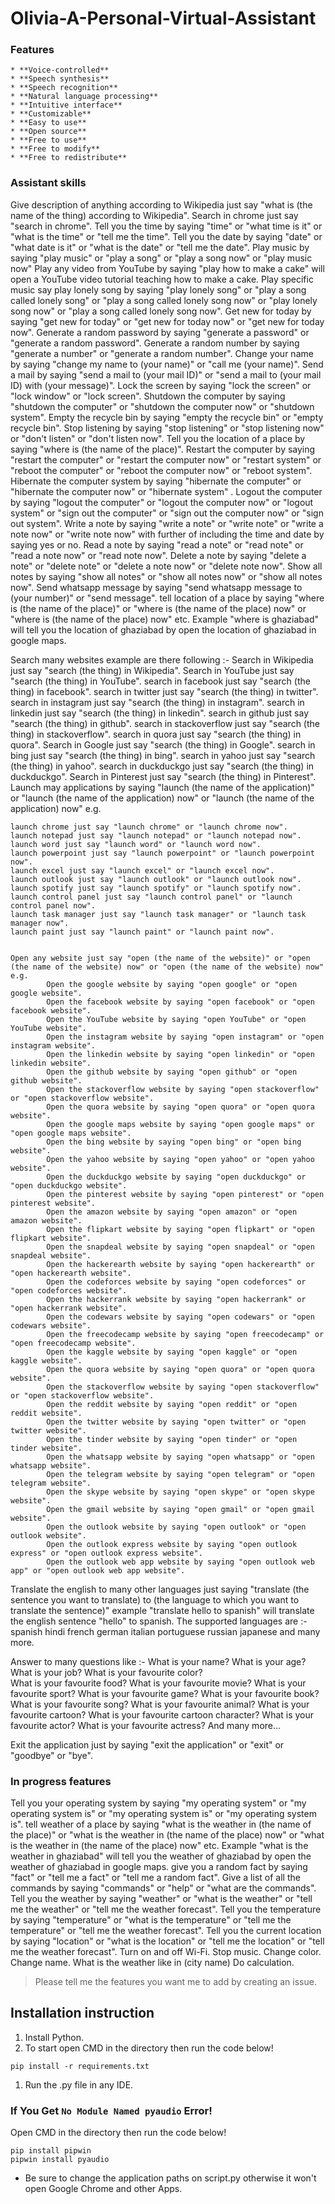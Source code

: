 # Olivia-A-Personal-Virtual-Assistant

### Features


    * **Voice-controlled**
    * **Speech synthesis**
    * **Speech recognition**
    * **Natural language processing**
    * **Intuitive interface**
    * **Customizable**
    * **Easy to use**
    * **Open source**
    * **Free to use**
    * **Free to modify**
    * **Free to redistribute** 
### Assistant skills 

Give description of anything according to Wikipedia just say "what is (the name of the thing) according to Wikipedia".
Search in chrome just say "search in chrome".
Tell you the time by saying "time" or "what time is it" or "what is the time" or "tell me the time".
Tell you the date by saying "date" or "what date is it" or "what is the date" or "tell me the date".
Play music by saying "play music" or "play a song" or "play a song now" or "play music now" 
Play any video from YouTube by saying "play how to make a cake" will open a YouTube video tutorial teaching how to make a cake.
Play specific music say play lonely song by saying "play lonely song" or "play a song called lonely song" or "play a song called lonely song now" or "play lonely song now" or "play a song called lonely song now".
Get new for today by saying "get new for today" or "get new for today now" or "get new for today now".
Generate a random password by saying "generate a password" or "generate a random password".
Generate a random number by saying "generate a number" or "generate a random number".
Change your name by saying "change my name to (your name)" or "call me (your name)".
Send a mail by saying "send a mail to (your mail ID)" or "send a mail to (your mail ID) with (your message)".
Lock the screen by saying "lock the screen" or "lock window" or "lock screen".
Shutdown the computer by saying "shutdown the computer" or "shutdown the computer now" or "shutdown system".
Empty the recycle bin by saying "empty the recycle bin" or "empty recycle bin".
Stop listening by saying "stop listening" or "stop listening now" or "don't listen" or "don't listen now".
Tell you the location of a place by saying "where is (the name of the place)".
Restart the computer by saying "restart the computer" or "restart the computer now" or "restart system" or "reboot the computer" or "reboot the computer now" or "reboot system".
Hibernate the computer system by saying "hibernate the computer" or "hibernate the computer now" or "hibernate system" .
Logout the computer by saying "logout the computer" or "logout the computer now" or "logout system" or "sign out the computer" or "sign out the computer now" or "sign out system".
Write a note by saying "write a note" or "write note" or "write a note now" or "write note now" with further of including the time and date by saying yes or no.
Read a note by saying "read a note" or "read note" or "read a note now" or "read note now".
Delete a note by saying "delete a note" or "delete note" or "delete a note now" or "delete note now".
Show all notes by saying "show all notes" or "show all notes now" or "show all notes now".
Send whatsapp message by saying "send whatsapp message to (your number)" or "send message".
tell location of a place by saying "where is (the name of the place)" or "where is (the name of the place) now" or "where is (the name of the place) now" etc. Example "where is ghaziabad" will tell you the location of ghaziabad by open the location of ghaziabad in google maps.


Search many websites example are there following :-
    Search in Wikipedia just say "search (the thing) in Wikipedia".
    Search in YouTube just say "search (the thing) in YouTube".
    search in facebook just say "search (the thing) in facebook".
    search in twitter just say "search (the thing) in twitter".
    search in instagram just say "search (the thing) in instagram".
    search in linkedin just say "search (the thing) in linkedin".
    search in github just say "search (the thing) in github".
    search in stackoverflow just say "search (the thing) in stackoverflow".
    search in quora just say "search (the thing) in quora".
    Search in Google just say "search (the thing) in Google".
    search in bing just say "search (the thing) in bing".
    search in yahoo just say "search (the thing) in yahoo".
    search in duckduckgo just say "search (the thing) in duckduckgo".
    Search in Pinterest just say "search (the thing) in Pinterest".
Launch may applications by saying "launch (the name of the application)" or "launch (the name of the application) now" or "launch (the name of the application) now" e.g. 

    launch chrome just say "launch chrome" or "launch chrome now".
    launch notepad just say "launch notepad" or "launch notepad now".
    launch word just say "launch word" or "launch word now".
    launch powerpoint just say "launch powerpoint" or "launch powerpoint now".
    launch excel just say "launch excel" or "launch excel now".
    launch outlook just say "launch outlook" or "launch outlook now".
    launch spotify just say "launch spotify" or "launch spotify now".
    launch control panel just say "launch control panel" or "launch control panel now".
    launch task manager just say "launch task manager" or "launch task manager now".
    launch paint just say "launch paint" or "launch paint now".
    

    Open any website just say "open (the name of the website)" or "open (the name of the website) now" or "open (the name of the website) now" e.g.
            Open the google website by saying "open google" or "open google website".
            Open the facebook website by saying "open facebook" or "open facebook website".
            Open the YouTube website by saying "open YouTube" or "open YouTube website".
            Open the instagram website by saying "open instagram" or "open instagram website".
            Open the linkedin website by saying "open linkedin" or "open linkedin website".
            Open the github website by saying "open github" or "open github website".
            Open the stackoverflow website by saying "open stackoverflow" or "open stackoverflow website".
            Open the quora website by saying "open quora" or "open quora website".
            Open the google maps website by saying "open google maps" or "open google maps website".
            Open the bing website by saying "open bing" or "open bing website".
            Open the yahoo website by saying "open yahoo" or "open yahoo website".
            Open the duckduckgo website by saying "open duckduckgo" or "open duckduckgo website".
            Open the pinterest website by saying "open pinterest" or "open pinterest website".
            Open the amazon website by saying "open amazon" or "open amazon website".
            Open the flipkart website by saying "open flipkart" or "open flipkart website".
            Open the snapdeal website by saying "open snapdeal" or "open snapdeal website".
            Open the hackerearth website by saying "open hackerearth" or "open hackerearth website".
            Open the codeforces website by saying "open codeforces" or "open codeforces website".
            Open the hackerrank website by saying "open hackerrank" or "open hackerrank website".
            Open the codewars website by saying "open codewars" or "open codewars website".
            Open the freecodecamp website by saying "open freecodecamp" or "open freecodecamp website".
            Open the kaggle website by saying "open kaggle" or "open kaggle website".
            Open the quora website by saying "open quora" or "open quora website".
            Open the stackoverflow website by saying "open stackoverflow" or "open stackoverflow website".
            Open the reddit website by saying "open reddit" or "open reddit website".
            Open the twitter website by saying "open twitter" or "open twitter website".
            Open the tinder website by saying "open tinder" or "open tinder website".
            Open the whatsapp website by saying "open whatsapp" or "open whatsapp website".
            Open the telegram website by saying "open telegram" or "open telegram website".
            Open the skype website by saying "open skype" or "open skype website".
            Open the gmail website by saying "open gmail" or "open gmail website".
            Open the outlook website by saying "open outlook" or "open outlook website".
            Open the outlook express website by saying "open outlook express" or "open outlook express website".
            Open the outlook web app website by saying "open outlook web app" or "open outlook web app website".


Translate the english to many other languages just saying "translate (the sentence you want to translate) to (the language to which you want to translate the sentence)"  example "translate hello to spanish" will translate the english sentence "hello" to spanish. The supported  languages are :-
    spanish
    hindi
    french
    german
    italian
    portuguese
    russian
    japanese
    and many more.

Answer to many questions like :-
    What is your name?
    What is your age?
    What is your job?
    What is your favourite color?   
    What is your favourite food?
    What is your favourite movie?
    What is your favourite sport?
    What is your favourite game?
    What is your favourite book?
    What is your favourite song?
    What is your favourite animal?
    What is your favourite cartoon?
    What is your favourite cartoon character?
    What is your favourite actor?
    What is your favourite actress?
    And many more...

Exit the application just by saying "exit the application" or "exit" or "goodbye" or "bye".




















### In progress features

Tell you your operating system by saying "my operating system" or "my operating system is" or "my operating system is" or "my operating system is". 
tell weather of a place by saying "what is the weather in (the name of the place)" or "what is the weather in (the name of the place) now" or "what is the weather in (the name of the place) now" etc. Example "what is the weather in ghaziabad" will tell you the weather of ghaziabad by open the weather of ghaziabad in google maps.
give you a random fact by saying "fact" or "tell me a fact" or "tell me a random fact".
Give a list of all the commands by saying "commands" or "help" or "what are the commands".
Tell you the weather by saying "weather" or "what is the weather" or "tell me the weather" or "tell me the weather forecast".
Tell you the temperature by saying "temperature" or "what is the temperature" or "tell me the temperature" or "tell me the weather forecast".
Tell you the current location by saying "location" or "what is the location" or "tell me the location" or "tell me the weather forecast".
Turn on and off Wi-Fi.
Stop music.
Change color.
Change name.
What is the weather like in (city name)
Do calculation.

> Please tell me the features you want me to add by creating an issue.

## Installation instruction

1. Install Python.
1. To start open CMD in the directory then run the code below!

`pip install -r requirements.txt`<br>

1. Run the .py file in any IDE.

### If You Get `No Module Named pyaudio` Error!

Open CMD in the directory then run the code below!

```
pip install pipwin
pipwin install pyaudio
```

- Be sure to change the application paths on script.py otherwise it won't open Google Chrome and other Apps. <br>
